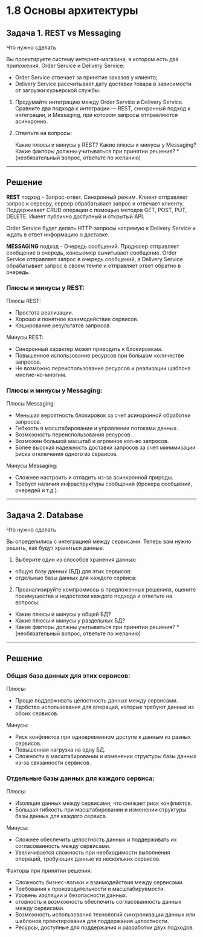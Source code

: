 # 1.8 Основы архитектуры
## Задача 1. REST vs Messaging
Что нужно сделать

Вы проектируете систему интернет-магазина, в котором есть два приложения, Order Service и Delivery Service:

- Order Service отвечает за принятие заказов у клиента;
- Delivery Service рассчитывает дату доставки товара в зависимости от загрузки курьерской службы.

1. Продумайте интеграцию между Order Service и Delivery Service. Сравните два подхода к интеграции — REST, синхронный подход к интеграции, и Messaging, при котором запросы отправляются асинхронно.

2. Ответьте на вопросы:

    Какие плюсы и минусы у REST?
    Какие плюсы и минусы у Messaging?
    Какие факторы должны учитываться при принятии решения? *(необязательный вопрос, ответьте по желанию)

---

## Решение

**REST** подход - Запрос-ответ. Синхронный режим. Клиент отправляет запрос к серверу, сервер обрабатывает запрос и 
отвечает клиенту.
Поддерживает CRUD операции с помощью методов GET, POST, PUT, DELETE. Имеет публично доступный и открытый API.

Order Service будет делать HTTP-запросы напрямую к Delivery Service и ждать в ответ информацию о доставке.

**MESSAGING** подход - Очередь сообщений. Продюсер отправляет сообщение в очередь, консьюмер вычитывает сообщение.
Order Service отправляет запрос в очередь сообщений, а Delivery Service обрабатывает запрос в своем темпе и отправляет 
ответ обратно в очередь.

### Плюсы и минусы у REST:

Плюсы REST:

- Простота реализации.
- Хорошо и понятное взаимодействие сервисов.
- Кэширование результатов запросов.

Минусы REST:

- Синхронный характер может приводить к блокировкам.
- Повышенное использование ресурсов при большом количестве запросов.
- Не возможно переиспользование ресурсов и реализации шаблона многие-ко-многим.

### Плюсы и минусы у Messaging:

Плюсы Messaging:

- Меньшая вероятность блокировок за счет асинхронной обработки запросов.
- Гибкость в масштабировании и управлении потоками данных.
- Возможность переиспользования ресурсов.
- Возможен большой масштаб и огромное кол-во запросов.
- Более высокая надежность доставки запросов за счет минимизации риска отключения одного из сервисов.

Минусы Messaging:
- Сложнее настроить и отладить из-за асинхронной природы.
- Требует наличия инфраструктуры сообщений (брокера сообщений, очередей и т.д.).

---


## Задача 2. Database
Что нужно сделать

Вы определились с интеграцией между сервисами. Теперь вам нужно решить, как будут храниться данные.

1. Выберите один из способов хранения данных:
- общую базу данных (БД) для этих сервисов:
- отдельные базы данных для каждого сервиса:

2. Проанализируйте компромиссы в предложенных решениях, оцените преимущества и недостатки каждого подхода и ответьте на вопросы:
- Какие плюсы и минусы у общей БД?
- Какие плюсы и минусы у раздельных БД?
- Какие факторы должны учитываться при принятии решения? *(необязательный вопрос, ответьте по желанию)
---

## Решение

### Общая база данных для этих сервисов:

Плюсы:
- Проще поддерживать целостность данных между сервисами.
- Удобство использования для операций, которые требуют данных из обоих сервисов.

Минусы:
- Риск конфликтов при одновременном доступе к данным из разных сервисов.
- Повышенная нагрузка на одну БД.
- Сложности в масштабировании и изменении структуры базы данных из-за связанности сервисов.

### Отдельные базы данных для каждого сервиса:
Плюсы:
- Изоляция данных между сервисами, что снижает риск конфликтов.
- Большая гибкость при масштабировании и изменении структуры базы данных для каждого сервиса.

Минусы:
- Сложнее обеспечить целостность данных и поддерживать их согласованность между сервисами.
- Увеличивается сложность при необходимости выполнения операций, требующих данные из нескольких сервисов.

Факторы при принятии решения:

- Сложность бизнес-логики и взаимодействия между сервисами.
- Требования к производительности и масштабируемости.
- Уровень изоляции и безопасности данных.
- отовность и возможность обеспечить согласованность данных между сервисами.
- Возможность использования технологий синхронизации данных или шаблонов проектирования для поддержания целостности.
- Ресурсы, доступные для поддержания и разработки двух подходов.
